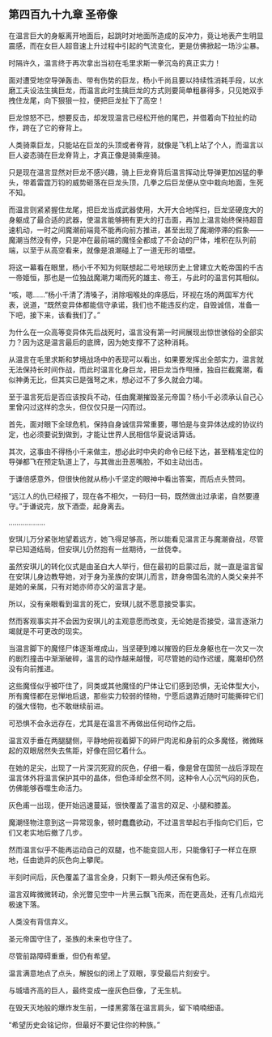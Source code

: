 ## 第四百九十九章 圣帝像
在温言巨大的身躯离开地面后，起跳时对地面所造成的反冲力，竟让地表产生明显震感，而在女巨人超音速上升过程中引起的气流变化，更是仿佛掀起一场沙尘暴。

时隔许久，温言终于再次拿出当初在毛里求斯一拳沉岛的真正实力！

面对遭受地空导弹轰击、带有伤势的巨龙，杨小千尚且要以持续性消耗手段，以水磨工夫设法生擒巨龙，而温言此时生擒巨龙的方式则要简单粗暴得多，只见她双手拽住龙尾，向下狠狠一拉，便把巨龙扯下了高空！

巨龙惊怒不已，想要反击，却发现温言已经松开他的尾巴，并借着向下拉扯的动作，跨在了它的脊背上。

人类骑乘巨龙，只能站在巨龙的头顶或者脊背，就像是飞机上站了个人，而温言以巨人姿态骑在巨龙脊背上，才真正像是骑乘座骑。

只是现在温言显然对巨龙不感兴趣，骑上巨龙脊背后温言挥动比导弹更加凶猛的拳头，带着雷霆万钧的威势砸落在巨龙头顶，几拳之后巨龙便从空中栽向地面，生死不知。

而温言则紧紧握住龙尾，把巨龙当成武器使用，大开大合地挥扫，巨龙坚硬庞大的身躯成了最合适的武器，使温言能够拥有更大的打击面，再加上温言始终保持超音速机动，一时之间魔潮前端竟不能再向前方推进，甚至出现了魔潮停滞的假象——魔潮当然没有停，只是冲在最前端的魔怪全都成了不会动的尸体，堆积在队列前端，以至于从高空看来，就像是浪潮碰上了一道无形的墙壁。

将这一幕看在眼里，杨小千不知为何联想起二号地球历史上曾建立大乾帝国的千古一帝姬恒，那也是一位独战魔潮力竭而死的雄主、帝王，与此时的温言何其相似。

“咳，嗯……”杨小千清了清嗓子，消除咽喉处的痒感后，环视在场的两国军方代表，说道，“既然变异体都能信守承诺，我们也不能违反约定，自毁诚信，准备一下吧，接下来，该看我们了。”

为什么在一众高等变异体先后战死时，温言没有第一时间展现出惊世骇俗的全部实力？因为这是温言最后的底牌，因为她支撑不了这种消耗。

从温言在毛里求斯和梦境战场中的表现可以看出，如果要发挥出全部实力，温言就无法保持长时间作战，而此时温言化身巨龙，把巨龙当作甩捶，独自拦截魔潮，看似神勇无比，但其实已是强弩之末，想必过不了多久就会力竭。

至于温言死后是否应该按兵不动，任由魔潮摧毁圣元帝国？杨小千必须承认自己心里曾闪过这样的念头，但仅仅只是一闪而过。

首先，面对眼下全球危机，保持自身诚信异常重要，哪怕是与变异体达成的协议约定，也必须要说到做到，才能让世界人民相信华夏说话算话。

其次，这事由不得杨小千来做主，想必此时中央的命令已经下达，甚至精准定位的导弹都飞在预定轨道上了，与其做出丑恶嘴脸，不如主动出击。

于谦倍感意外，但很快他就从杨小千坚定的眼神中看出答案，而后点头赞同。

“远江人的仇已经报了，现在各不相欠，一码归一码，既然做出过承诺，自然要遵守。”于谦说完，放下酒壶，起身离去。

………………

安琪儿万分紧张地望着远方，她飞得足够高，所以能看见温言正与魔潮奋战，尽管早已知道结局，但安琪儿仍然抱有一丝期待，一丝侥幸。

虽然安琪儿的转化仪式是由圣白大人举行，但在最初的启蒙过后，就一直是温言留在安琪儿身边教导她，对于身为圣族的安琪儿而言，跻身帝国名流的人类父亲并不是她的亲属，只有对她亦师亦父的温言才是。

所以，没有亲眼看到温言的死亡，安琪儿就不愿意接受事实。

然而客观事实并不会因为安琪儿的主观意愿而改变，无论她是否接受，温言逐渐力竭就是不可更改的现实。

当温言脚下的魔怪尸体逐渐堆成山，当坚硬到难以摧毁的巨龙身躯也在一次又一次的剧烈撞击中渐渐破碎，温言的动作越来越慢，可尽管她的动作迟缓，魔潮却仍然没有向前推进。

这些魔怪似乎被吓住了，同类或其他魔怪的尸体让它们感到恐惧，无论体型大小，所有魔怪都在忌惮地后退，那些实力较弱的怪物，宁愿后退靠近随时可能撕碎它们的强大怪物，也不敢继续前进。

可恐惧不会永远存在，尤其是在温言不再做出任何动作之后。

温言双手垂在两腿腿侧，平静地俯视着脚下的碎尸肉泥和身前的众多魔怪，微微眯起的双眼居然失去焦距，好像在回忆着什么。

在她的足尖，出现了一片深沉死寂的灰色，仔细一看，像是曾在国贸一战后浮现在温言体外将温言保护其中的晶体，但色泽却全然不同，这种令人心沉气闷的灰色，仿佛能够吞噬生命活力。

灰色甫一出现，便开始迅速蔓延，很快覆盖了温言的双足、小腿和膝盖。

魔潮怪物注意到这一异常现象，顿时蠢蠢欲动，不过温言举起右手指向它们后，它们又老实地后撤了几步。

然而温言似乎不能再运动自己的双腿，也不能变回人形，只能像钉子一样立在原地，任由诡异的灰色向上攀爬。

半刻时间后，灰色覆盖了温言全身，只剩下一颗头颅还保有色彩。

温言双眸微微转动，余光瞥见空中一片黑云飘飞而来，而在更高处，还有几点焰光极速下落。

人类没有背信弃义。

圣元帝国守住了，圣族的未来也守住了。

尽管前路障碍重重，但仍有希望。

温言满意地点了点头，解脱似的闭上了双眼，享受最后片刻安宁。

与城墙齐高的巨人，最终变成一座灰色巨像，了无生机。

在毁天灭地般的爆炸发生前，一缕黑雾落在温言肩头，留下喃喃细语。

“希望历史会铭记你，但最好不要记住你的种族。”

